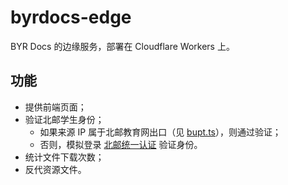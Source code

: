 # byrdocs-edge

BYR Docs 的边缘服务，部署在 Cloudflare Workers 上。

## 功能

- 提供前端页面；
- 验证北邮学生身份；
    - 如果来源 IP 属于北邮教育网出口（见 [bupt.ts](bupt.ts)），则通过验证；
    - 否则，模拟登录 [北邮统一认证](https://auth.bupt.edu.cn/authserver/login) 验证身份。
- 统计文件下载次数；
- 反代资源文件。

